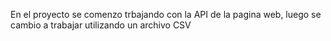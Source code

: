 En el proyecto se comenzo trbajando con la API de la pagina web, luego se cambio a trabajar utilizando un archivo CSV 
